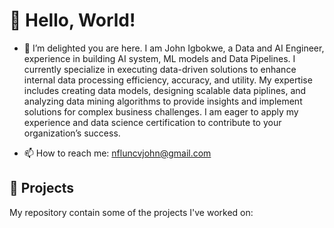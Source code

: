 

# 👋 Hello, World!

- 🌱 I’m delighted you are here. I am John Igbokwe, a Data and AI Engineer, experience in building AI system, ML models and Data Pipelines. I currently specialize in executing data-driven solutions to enhance internal data processing efficiency, accuracy, and utility. My expertise includes creating data models, designing scalable data piplines, and analyzing data mining algorithms to provide insights and implement solutions for complex business challenges. I am eager to apply my experience and data science certification to contribute to your organization’s success.

- 📫 How to reach me: nfluncvjohn@gmail.com

## 🚀 Projects

My repository contain some of the projects I've worked on:

